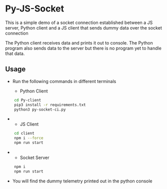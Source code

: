 # Py-JS-Socket
This is a simple demo of a socket connection established between a JS server, Python client and a JS client that sends dummy data over the socket connection

The Python client receives data and prints it out to console.
The Python program also sends data to the server but there is no program yet to handle that data.

## Usage

- Run the following commands in different terminals

    - Python Client
```bash
    cd Py-client
    pip3 install -r requirements.txt
    python3 py-socket-ci.py
```

- - JS Client

```bash
    cd client
    npm i --force
    npm run start
```
- - Socket Server
```bash
    npm i 
    npm run start
```

- You will find the dummy telemetry printed out in the python console

